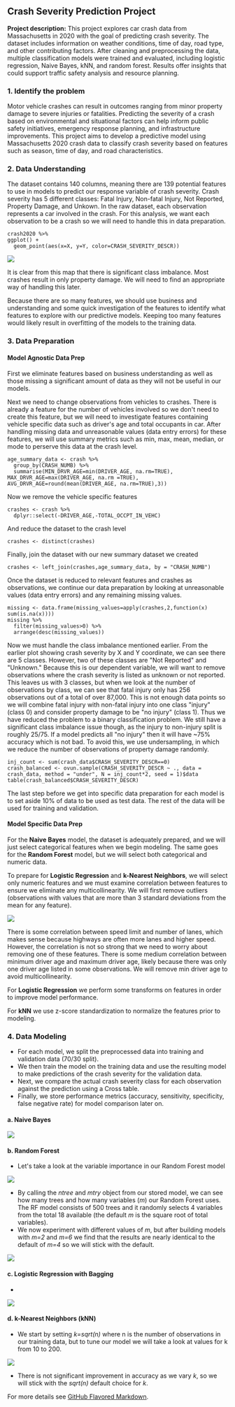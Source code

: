 ## Crash Severity Prediction Project

**Project description:** This project explores car crash data from Massachusetts in 2020 with the goal of predicting crash severity. The dataset includes information on weather conditions, time of day, road type, and other contributing factors. After cleaning and preprocessing the data, multiple classification models were trained and evaluated, including logistic regression, Naive Bayes, kNN, and random forest. Results offer insights that could support traffic safety analysis and resource planning.  

### 1. Identify the problem

Motor vehicle crashes can result in outcomes ranging from minor property damage to severe injuries or fatalities. Predicting the severity of a crash based on environmental and situational factors can help inform public safety initiatives, emergency response planning, and infrastructure improvements. This project aims to develop a predictive model using Massachusetts 2020 crash data to classify crash severity based on features such as season, time of day, and road characteristics.

### 2. Data Understanding

The dataset contains 140 columns, meaning there are 139 potential features to use in models to predict our response variable of crash severity.  Crash severity has 5 different classes: Fatal Injury, Non-fatal Injury, Not Reported, Property Damage, and Unkown.  In the raw dataset, each observation represents a car involved in the crash.  For this analysis, we want each observation to be a crash so we will need to handle this in data preparation.

```{r}
crash2020 %>%
ggplot() +
  geom_point(aes(x=X, y=Y, color=CRASH_SEVERITY_DESCR))
```
<img src="images/crashes1.png?raw=true"/>

It is clear from this map that there is significant class imbalance.  Most crashes result in only property damage.  We will need to find an appropriate way of handling this later.

Because there are so many features, we should use business and understanding and some quick investigation of the features to identify what features to explore with our predictive models.  Keeping too many features would likely result in overfitting of the models to the training data.

### 3. Data Preparation
#### Model Agnostic Data Prep
First we eliminate features based on business understanding as well as those missing a significant amount of data as they will not be useful in our models.

Next we need to change observations from vehicles to crashes. There is already a feature for the number of vehicles involved so we don't need to create this feature, but we will need to investigate features containing vehicle specific data such as driver's age and total occupants in car.  After handling missing data and unreasonable values (data entry errors) for these features, we will use summary metrics such as min, max, mean, median, or mode to perserve this data at the crash level.
```{r}
age_summary_data <- crash %>%
  group_by(CRASH_NUMB) %>%
  summarise(MIN_DRVR_AGE=min(DRIVER_AGE, na.rm=TRUE), MAX_DRVR_AGE=max(DRIVER_AGE, na.rm =TRUE), AVG_DRVR_AGE=round(mean(DRIVER_AGE, na.rm=TRUE),3))
```
Now we remove the vehicle specific features
```{r}
crashes <- crash %>%
  dplyr::select(-DRIVER_AGE,-TOTAL_OCCPT_IN_VEHC)
```
And reduce the dataset to the crash level
```{r}
crashes <- distinct(crashes)
```
Finally, join the dataset with our new summary dataset we created
```{r}
crashes <- left_join(crashes,age_summary_data, by = "CRASH_NUMB")
```
Once the dataset is reduced to relevant features and crashes as observations, we continue our data preparation by looking at unreasonable values (data entry errors) and any remaining missing values.
```{r}
missing <- data.frame(missing_values=apply(crashes,2,function(x) sum(is.na(x))))
missing %>%
  filter(missing_values>0) %>%
  arrange(desc(missing_values))
```
Now we must handle the class imbalance mentioned earlier.  From the earlier plot showing crash severity by X and Y coordinate, we can see there are 5 classes. However, two of these classes are "Not Reported" and "Unknown." Because this is our dependent variable, we will want to remove observations where the crash severity is listed as unknown or not reported.  This leaves us with 3 classes, but when we look at the number of observations by class, we can see that fatal injury only has 256 observations out of a total of over 87,000. This is not enough data points so we will combine fatal injury with non-fatal injury into one class "injury" (class 0) and consider property damage to be "no injury" (class 1). Thus we have reduced the problem to a binary classification problem.  We still have a significant class imbalance issue though, as the injury to non-injury split is roughly 25/75.  If  a model predicts all "no injury" then it will have ~75% accuracy which is not bad. To avoid this, we use undersampling, in which we reduce the number of observations of property damage randomly.
```{r}
inj_count <- sum(crash_data$CRASH_SEVERITY_DESCR==0)
crash_balanced <- ovun.sample(CRASH_SEVERITY_DESCR ~ ., data = crash_data, method = "under", N = inj_count*2, seed = 1)$data
table(crash_balanced$CRASH_SEVERITY_DESCR)
```

The last step before we get into specific data preparation for each model is to set aside 10% of data to be used as test data.  The rest of the data will be used for training and validation.

#### Model Specific Data Prep
For the **Naive Bayes** model, the dataset is adequately prepared, and we will just select categorical features when we begin modeling.  The same goes for the **Random Forest** model, but we will select both categorical and numeric data.

To prepare for **Logistic Regression** and **k-Nearest Neighbors**, we will select only numeric features and we must examine correlation between features to ensure we eliminate any multicollinearity.  We will first remove outliers (observations with values that are more than 3 standard deviations from the mean for any feature).

<img src="images/crash_pairspanel.png?raw=true"/>

There is some correlation between speed limit and number of lanes, which makes sense because highways are often more lanes and higher speed.  However, the correlation is not so strong that we need to worry about removing one of these features.  There is some medium correlation between minimum driver age and maximum driver age, likely because there was only one driver age listed in some observations.  We will remove min driver age to avoid multicollinearity.  

For **Logistic Regression** we perform some transforms on features in order to improve model performance.

For **kNN** we use z-score standardization to normalize the features prior to modeling.

### 4. Data Modeling

- For each model, we split the preprocessed data into training and validation data (70/30 split).
- We then train the model on the training data and use the resulting model to make predictions of the crash severity for the validation data.
- Next, we compare the actual crash severity class for each observation against the prediction using a Cross table.
- Finally, we store performance metrics (accuracy, sensitivity, specificity, false negative rate) for model comparison later on.

#### a. Naive Bayes

<img src="images/NB_crosstable.png?raw=true"/>

#### b. Random Forest

- Let's take a look at the variable importance in our Random Forest model

<img src="images/crash_rfvariables.png?raw=true"/>

- By calling the *ntree* and *mtry* object from our stored model, we can see how many trees and how many variables (*m*) our Random Forest uses.  The RF model consists of 500 trees and it randomly selects 4 variables from the total 18 available (the default *m* is the square root of total variables).
- We now experiment with different values of *m*, but after building models with *m=2* and *m=6* we find that the results are nearly identical to the default of *m=4* so we will stick with the default.

<img src="images/RF_crosstable.png?raw=true"/>

#### c. Logistic Regression with Bagging

- 
<img src="images/logreg_crosstable.png?raw=true"/>

#### d. k-Nearest Neighbors (kNN)

- We start by setting *k=sqrt(n)* where n is the number of observations in our training data, but to tune our model we will take a look at values for k from 10 to 200.

<img src="images/tune_knn.png?raw=true"/>

- There is not significant improvement in accuracy as we vary *k*, so we will stick with the *sqrt(n)* default choice for *k*.

For more details see [GitHub Flavored Markdown](https://guides.github.com/features/mastering-markdown/).
